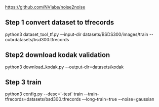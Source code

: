 https://github.com/NVlabs/noise2noise

## Step 1  convert dataset to tfrecords
python3 dataset_tool_tf.py --input-dir datasets/BSDS300/images/train --out=datasets/bsd300.tfrecords

## Step2 download kodak validation
python3 download_kodak.py --output-dir=datasets/kodak

## Step 3 train
python3 config.py --desc='-test' train --train-tfrecords=datasets/bsd300.tfrecords --long-train=true --noise=gaussian